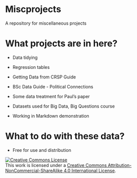 Miscprojects
============

A repository for miscellaneous projects

What projects are in here?
==========================

-   Data tidying

-   Regression tables

-   Getting Data from CRSP Guide

-   BSc Data Guide - Political Connections

-   Some data treatment for Paul’s paper

-   Datasets used for Big Data, Big Questions course

-   Working in Markdown demonstration

What to do with these data?
===========================

-   Free for use and distribution

<html>
<a rel="license" href="http://creativecommons.org/licenses/by-nc-sa/4.0/"><img alt="Creative Commons License" style="border-width:0" src="https://i.creativecommons.org/l/by-nc-sa/4.0/88x31.png" /></a><br />This work is licensed under a <a rel="license" href="http://creativecommons.org/licenses/by-nc-sa/4.0/">Creative Commons Attribution-NonCommercial-ShareAlike 4.0 International License</a>.
</html>
 
